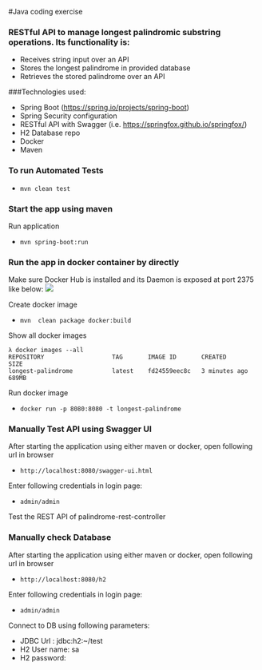 
#Java coding exercise

### RESTful API to manage  longest palindromic substring  operations.  Its functionality is:

-  Receives string input over an API
-  Stores the longest palindrome in provided database
-  Retrieves the stored palindrome over an API


###Technologies used:

*    Spring Boot (https://spring.io/projects/spring-boot)
* 	 Spring Security configuration
* 	 RESTful API with Swagger (i.e. https://springfox.github.io/springfox/)
* 	 H2 Database repo
* 	 Docker  
* 	 Maven 

### To run Automated Tests
* 	  mvn clean test 


### Start the app using maven

Run application 
* 	  mvn spring-boot:run




### Run the app in docker container by directly
Make sure Docker Hub is installed and its Daemon is exposed at port 2375 like below:
<img src="https://i.stack.imgur.com/QetGj.jpg">

Create docker image
* 	  mvn  clean package docker:build
Show all  docker images
```shell
λ docker images --all
REPOSITORY                   TAG       IMAGE ID       CREATED         SIZE
longest-palindrome           latest    fd24559eec8c   3 minutes ago   689MB

```
Run docker image
* 	  docker run -p 8080:8080 -t longest-palindrome
 
### Manually Test API using Swagger UI  
 After starting the application using either maven or docker, open following url in browser
* 	  http://localhost:8080/swagger-ui.html

Enter following credentials in login page:
*     admin/admin

Test the REST API of palindrome-rest-controller

### Manually check Database 
After starting the application using either maven or docker, open following url in browser
* 	  http://localhost:8080/h2

Enter following credentials in login page:
*     admin/admin

Connect to DB using following parameters:
- JDBC Url : jdbc:h2:~/test
-  H2 User name: sa
-  H2 password:

